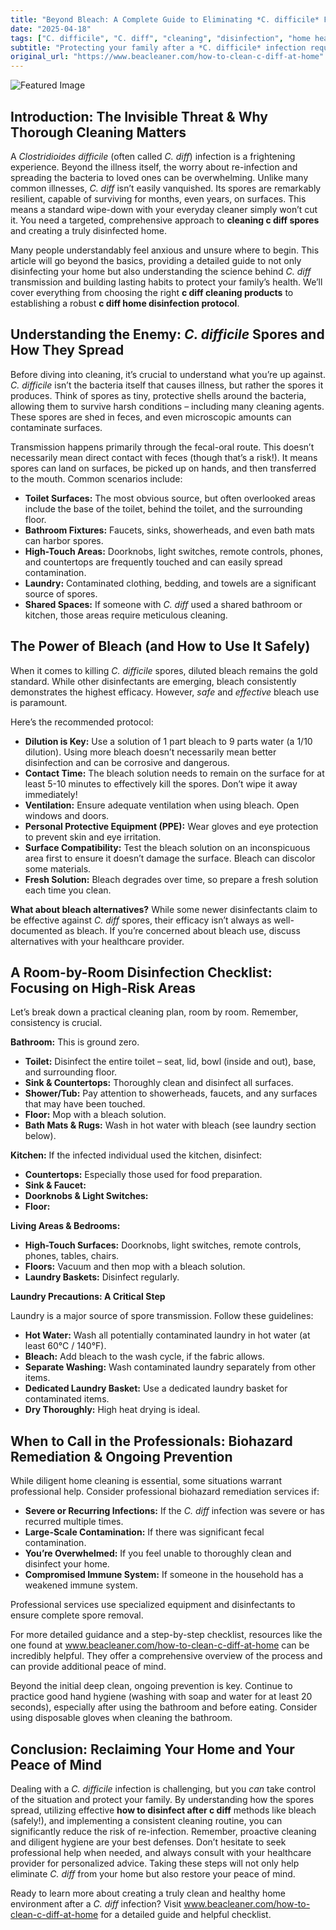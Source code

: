 ```yaml
---
title: "Beyond Bleach: A Complete Guide to Eliminating *C. difficile* From Your Home – And Staying C. diff Free"
date: "2025-04-18"
tags: ["C. difficile", "C. diff", "cleaning", "disinfection", "home health", "infection control", "bleach", "spores", "healthcare", "hygiene"]
subtitle: "Protecting your family after a *C. difficile* infection requires a meticulous cleaning strategy. Learn how to effectively disinfect, prevent re-infection, and create a healthier home environment."
original_url: "https://www.beacleaner.com/how-to-clean-c-diff-at-home"
---
```




![Featured Image](https://res.cloudinary.com/dnm0udlvz/image/upload/v1744973877/article_image_2_jvq00g.png)

## Introduction: The Invisible Threat & Why Thorough Cleaning Matters

A *Clostridioides difficile* (often called *C. diff*) infection is a frightening experience. Beyond the illness itself, the worry about re-infection and spreading the bacteria to loved ones can be overwhelming. Unlike many common illnesses, *C. diff* isn’t easily vanquished. Its spores are remarkably resilient, capable of surviving for months, even years, on surfaces. This means a standard wipe-down with your everyday cleaner simply won’t cut it.  You need a targeted, comprehensive approach to **cleaning c diff spores** and creating a truly disinfected home. 

Many people understandably feel anxious and unsure where to begin.  This article will go beyond the basics, providing a detailed guide to not only disinfecting your home but also understanding the science behind *C. diff* transmission and building lasting habits to protect your family’s health.  We’ll cover everything from choosing the right **c diff cleaning products** to establishing a robust **c diff home disinfection protocol**.



## Understanding the Enemy: *C. difficile* Spores and How They Spread

Before diving into cleaning, it’s crucial to understand what you’re up against. *C. difficile* isn’t the bacteria itself that causes illness, but rather the spores it produces. Think of spores as tiny, protective shells around the bacteria, allowing them to survive harsh conditions – including many cleaning agents.  These spores are shed in feces, and even microscopic amounts can contaminate surfaces. 

Transmission happens primarily through the fecal-oral route. This doesn’t necessarily mean direct contact with feces (though that’s a risk!). It means spores can land on surfaces, be picked up on hands, and then transferred to the mouth.  Common scenarios include:

* **Toilet Surfaces:** The most obvious source, but often overlooked areas include the base of the toilet, behind the toilet, and the surrounding floor.
* **Bathroom Fixtures:** Faucets, sinks, showerheads, and even bath mats can harbor spores.
* **High-Touch Areas:** Doorknobs, light switches, remote controls, phones, and countertops are frequently touched and can easily spread contamination.
* **Laundry:** Contaminated clothing, bedding, and towels are a significant source of spores.
* **Shared Spaces:**  If someone with *C. diff* used a shared bathroom or kitchen, those areas require meticulous cleaning.



## The Power of Bleach (and How to Use It Safely)

When it comes to killing *C. difficile* spores, diluted bleach remains the gold standard.  While other disinfectants are emerging, bleach consistently demonstrates the highest efficacy.  However, *safe* and *effective* bleach use is paramount. 

Here’s the recommended protocol:

* **Dilution is Key:**  Use a solution of 1 part bleach to 9 parts water (a 1/10 dilution).  Using more bleach doesn’t necessarily mean better disinfection and can be corrosive and dangerous.
* **Contact Time:** The bleach solution needs to remain on the surface for at least 5-10 minutes to effectively kill the spores.  Don’t wipe it away immediately!
* **Ventilation:**  Ensure adequate ventilation when using bleach. Open windows and doors.
* **Personal Protective Equipment (PPE):** Wear gloves and eye protection to prevent skin and eye irritation.
* **Surface Compatibility:**  Test the bleach solution on an inconspicuous area first to ensure it doesn’t damage the surface.  Bleach can discolor some materials.
* **Fresh Solution:**  Bleach degrades over time, so prepare a fresh solution each time you clean.

**What about bleach alternatives?** While some newer disinfectants claim to be effective against *C. diff* spores, their efficacy isn’t always as well-documented as bleach.  If you’re concerned about bleach use, discuss alternatives with your healthcare provider.



## A Room-by-Room Disinfection Checklist: Focusing on High-Risk Areas

Let’s break down a practical cleaning plan, room by room. Remember, consistency is crucial.

**Bathroom:** This is ground zero.

* **Toilet:** Disinfect the entire toilet – seat, lid, bowl (inside and out), base, and surrounding floor.
* **Sink & Countertops:** Thoroughly clean and disinfect all surfaces.
* **Shower/Tub:** Pay attention to showerheads, faucets, and any surfaces that may have been touched.
* **Floor:** Mop with a bleach solution.
* **Bath Mats & Rugs:** Wash in hot water with bleach (see laundry section below).

**Kitchen:**  If the infected individual used the kitchen, disinfect:

* **Countertops:** Especially those used for food preparation.
* **Sink & Faucet:**
* **Doorknobs & Light Switches:**
* **Floor:**

**Living Areas & Bedrooms:**

* **High-Touch Surfaces:** Doorknobs, light switches, remote controls, phones, tables, chairs.
* **Floors:** Vacuum and then mop with a bleach solution.
* **Laundry Baskets:** Disinfect regularly.

**Laundry Precautions: A Critical Step**

Laundry is a major source of spore transmission. Follow these guidelines:

* **Hot Water:** Wash all potentially contaminated laundry in hot water (at least 60°C / 140°F).
* **Bleach:** Add bleach to the wash cycle, if the fabric allows.
* **Separate Washing:** Wash contaminated laundry separately from other items.
* **Dedicated Laundry Basket:** Use a dedicated laundry basket for contaminated items.
* **Dry Thoroughly:**  High heat drying is ideal.



## When to Call in the Professionals: Biohazard Remediation & Ongoing Prevention

While diligent home cleaning is essential, some situations warrant professional help.  Consider professional biohazard remediation services if:

* **Severe or Recurring Infections:** If the *C. diff* infection was severe or has recurred multiple times.
* **Large-Scale Contamination:** If there was significant fecal contamination.
* **You’re Overwhelmed:** If you feel unable to thoroughly clean and disinfect your home.
* **Compromised Immune System:** If someone in the household has a weakened immune system.

Professional services use specialized equipment and disinfectants to ensure complete spore removal.  

For more detailed guidance and a step-by-step checklist, resources like the one found at www.beacleaner.com/how-to-clean-c-diff-at-home can be incredibly helpful.  They offer a comprehensive overview of the process and can provide additional peace of mind.

Beyond the initial deep clean, ongoing prevention is key.  Continue to practice good hand hygiene (washing with soap and water for at least 20 seconds), especially after using the bathroom and before eating.  Consider using disposable gloves when cleaning the bathroom.  



## Conclusion: Reclaiming Your Home and Your Peace of Mind

Dealing with a *C. difficile* infection is challenging, but you *can* take control of the situation and protect your family.  By understanding how the spores spread, utilizing effective **how to disinfect after c diff** methods like bleach (safely!), and implementing a consistent cleaning routine, you can significantly reduce the risk of re-infection.  Remember, proactive cleaning and diligent hygiene are your best defenses. Don’t hesitate to seek professional help when needed, and always consult with your healthcare provider for personalized advice.  Taking these steps will not only help eliminate *C. diff* from your home but also restore your peace of mind.

Ready to learn more about creating a truly clean and healthy home environment after a *C. diff* infection?  Visit www.beacleaner.com/how-to-clean-c-diff-at-home for a detailed guide and helpful checklist.
